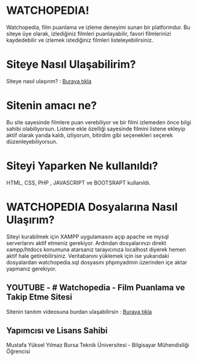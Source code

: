 # WATCHOPEDIA!
Watchopedia, film puanlama ve izleme deneyimi sunan bir platformdur. Bu siteye üye olarak, izlediğiniz filmleri puanlayabilir, favori filmlerinizi kaydedebilir ve izlemek istediğiniz filmleri listeleyebilirsiniz.

# Siteye Nasıl Ulaşabilirim?

Siteye nasıl ulaşırım? : [Buraya tıkla](http://watchopedia.great-site.net) 

# Sitenin amacı ne?

Bu site sayesinde filmlere puan verebiliyor ve bir filmi izlemeden önce bilgi sahibi olabiliyorsun. Listene ekle özelliği sayesinde filmini listene ekleyip aktif olarak yarıda kaldı, izliyorum, bitirdim gibi seçenekleri seçerek düzenleyebiliyorsun.

# Siteyi Yaparken Ne kullanıldı?
HTML, CSS, PHP , JAVASCRIPT ve BOOTSRAPT kullanıldı.

# WATCHOPEDIA Dosyalarına Nasıl Ulaşırım?

Siteyi kurabilmek için XAMPP uygulamasını açıp apache ve mysql serverlarını aktif etmeniz gerekiyor. Ardından dosyalarınızı direkt xampp/htdocs konumuna atarsanız tarayıcınıza localhost diyerek hemen aktif hale getirebilirsiniz. Veritabanını yüklemek için ise yukarıdaki dosyalardan watchopedia.sql dosyasını phpmyadmin üzerinden içe aktar yapmanız gerekiyor.

## YOUTUBE - # Watchopedia - Film Puanlama ve Takip Etme Sitesi

Sitenin tanıtım videosuna burdan ulaşabilirsin : [Buraya tıkla](https://www.youtube.com/watch?v=DYCQ0zVK3Xw)

## Yapımcısı ve Lisans Sahibi

Mustafa Yüksel Yılmaz 
Bursa Teknik Üniversitesi - Bilgisayar Mühendisliği Öğrencisi
<!--stackedit_data:
eyJoaXN0b3J5IjpbLTM2MjYwNDQzNV19
-->